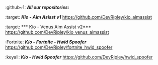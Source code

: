 :github~1: ***All our repositories:***

:target: ***Kio - Aim Asisst v1***
https://github.com/DevRipley/kio_aimassist

:target: *** Kio - Venus Aim Assist v2***
https://github.com/DevRipley/kio_venus_aimassist

:Fortnite:  ***Kio - Fortnite - Hwid Spoofer***
https://github.com/DevRipley/fortnite_hwid_spoofer

:keyall: ***Kio - Hwid Spoofer***
https://github.com/DevRipley/hwid_spoofer
